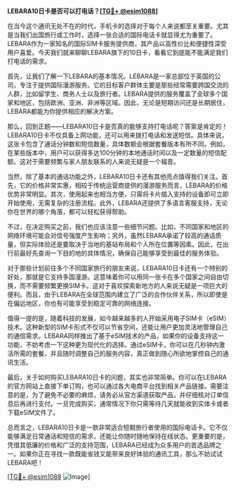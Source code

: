 **LEBARA10日卡是否可以打电话？[[TG💪+ @esim1088](https://t.me/s/esim1088)]**

在当今这个通讯无处不在的时代，手机卡的选择对于每个人来说都至关重要。尤其是当我们出国旅行或工作时，选择一张合适的国际电话卡就显得尤为重要了。LEBARA作为一家知名的国际SIM卡服务提供商，其产品以高性价比和便捷性深受用户喜爱。今天我们就来聊聊LEBARA旗下的10日卡，看看它到底能不能满足我们打电话的需求。

首先，让我们了解一下LEBARA的基本情况。LEBARA是一家总部位于英国的公司，专注于提供国际漫游服务。它的目标客户群体主要是那些经常需要跨国交流的人群，比如留学生、商务人士以及旅行者。LEBARA提供的服务覆盖了全球多个国家和地区，包括欧洲、亚洲、非洲等区域。因此，无论是短期访问还是长期居住，LEBARA都能为你提供相应的解决方案。

那么，回到正题——LEBARA10日卡是否真的能够支持打电话呢？答案是肯定的！LEBARA10日卡不仅具备上网功能，还可以用来拨打电话和发送短信。具体来说，这张卡包含了通话分钟数和短信数量，具体数额会根据套餐版本有所不同。例如，在某些版本中，用户可以获得多达100分钟的本地通话时间以及一定数量的短信配额。这对于需要频繁与家人朋友联系的人来说无疑是一个福音。

当然，除了基本的通话功能之外，LEBARA10日卡还有其他亮点值得我们关注。首先，它的价格非常实惠，相较于传统运营商提供的漫游服务而言，LEBARA的价格优势非常明显。其次，使用起来也相当方便，只需将卡片插入支持的设备即可立即开始使用，无需复杂的注册流程。此外，LEBARA还提供了多语言客服支持，无论你在世界的哪个角落，都可以轻松获得帮助。

不过，在决定购买之前，我们也应该注意一些细节问题。比如，不同国家和地区的网络环境可能会对信号强度产生影响；另外，虽然LEBARA承诺了较高的通话质量，但实际体验还是要取决于当地的基站布局和个人所在位置等因素。因此，在出行前最好先查询一下目的地的具体情况，确保自己能够享受到最佳的服务体验。

对于那些计划前往多个不同国家旅行的朋友来说，LEBARA10日卡还有一个特别的好处，那就是它支持多国漫游。这意味着你可以用同一张卡在多个国家之间自由切换，而不需要频繁更换SIM卡。这对于喜欢探索新地方的人来说无疑是一项巨大的便利。而且，由于LEBARA在全球范围内建立了广泛的合作伙伴关系，所以即使是在偏远地区，你也有可能享受到稳定可靠的网络连接。

值得一提的是，随着科技的发展，如今越来越多的人开始采用电子SIM卡（eSIM）技术。这种新型的SIM卡形式不仅可以节省空间，还能让用户更加灵活地管理自己的通信需求。LEBARA同样推出了基于eSIM技术的产品，如果你的设备支持这一功能，不妨考虑一下这种更为现代化的选择。通过eSIM卡，你可以在几秒钟内激活所需的套餐，并且随时调整自己的服务内容，真正做到随心所欲地掌控自己的通讯生活。

最后，关于如何购买LEBARA10日卡的问题，其实也非常简单。你可以在LEBARA的官方网站上直接下单订购，也可以通过各大电商平台找到相关产品链接。需要注意的是，为了避免不必要的麻烦，请务必从官方渠道获取产品，并仔细核对订单信息后再进行支付。一旦完成购买，通常情况下你只需等待几天就能收到实体卡或者下载eSIM文件了。

总而言之，LEBARA10日卡是一款非常适合短期旅行者使用的国际电话卡。它不仅能够满足日常通话和短信的需求，还能让你随时随地保持在线状态。更重要的是，凭借其低廉的价格和广泛的支持范围，LEBARA已经成为众多用户的首选品牌之一。如果你正在寻找一款既能省钱又能带来良好体验的通讯工具，那么不妨试试LEBARA吧！

[[TG💪+ @esim1088](https://t.me/s/esim1088) ![Image](https://i.postimg.cc/4NQfJmqS/Snipaste-2025-05-13-00-14-12.png)]